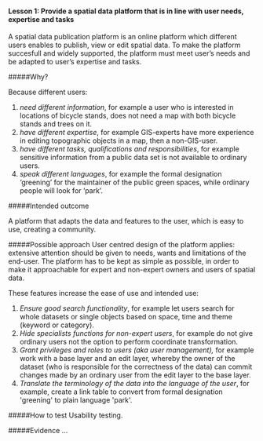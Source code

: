 #### Lesson 1: Provide a spatial data platform that is in line with user needs, expertise and tasks

A spatial data publication platform is an online platform which different users enables to publish, view or edit spatial data. To make the platform succesfull and widely supported, the platform must meet user’s needs and be adapted to user’s expertise and tasks.

#####Why?

Because different users:

1.	_need different information_, for example a user who is interested in locations of bicycle stands, does not need a map with both bicycle stands and trees on it.
2.	_have different expertise_, for example GIS-experts have more experience in editing topographic objects in a map, then a non-GIS-user.
3.	_have different tasks, qualifications and responsibilities_, for example sensitive information from a public data set is not available to ordinary users.
4.	_speak different languages_, for example the formal designation ‘greening’ for the maintainer of the public green spaces, while   ordinary people will look for ‘park’.

#####Intended outcome

A platform that adapts the data and features to the user, which is easy to use, creating a community.

#####Possible approach
User centred design of the platform applies: extensive attention should be given to needs, wants and limitations of the end-user. The platform has to be kept as simple as possible, in order to make it approachable for expert and non-expert owners and users of spatial data.

These features increase the ease of use and intended use:

1. _Ensure good search functionality_, for example let users search for whole datasets or single objects based on space, time and theme (keyword or category).
2. _Hide specialists functions for non-expert users_, for example do not give ordinary users not the option to perform coordinate transformation.
3. _Grant privileges and roles to users (aka user management),_ for example work with a base layer and an edit layer, whereby the owner of the dataset (who is responsible for the correctness of the data) can commit changes made by an ordinary user from the edit layer to the base layer.
4. _Translate the terminology of the data into the language of the user_, 
for example, create a link table to convert from formal designation 'greening' to plain language 'park'. 

#####How to test
Usability testing.

#####Evidence
...

